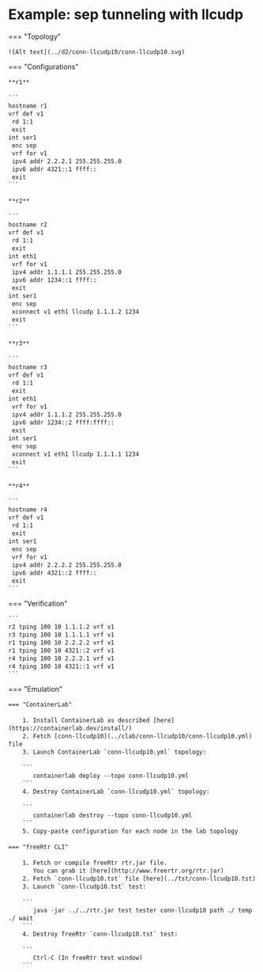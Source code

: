 # Example: sep tunneling with llcudp

=== "Topology"

    ![Alt text](../d2/conn-llcudp10/conn-llcudp10.svg)

=== "Configurations"

    **r1**

    ```
    hostname r1
    vrf def v1
     rd 1:1
     exit
    int ser1
     enc sep
     vrf for v1
     ipv4 addr 2.2.2.1 255.255.255.0
     ipv6 addr 4321::1 ffff::
     exit
    ```

    **r2**

    ```
    hostname r2
    vrf def v1
     rd 1:1
     exit
    int eth1
     vrf for v1
     ipv4 addr 1.1.1.1 255.255.255.0
     ipv6 addr 1234::1 ffff::
     exit
    int ser1
     enc sep
     xconnect v1 eth1 llcudp 1.1.1.2 1234
     exit
    ```

    **r3**

    ```
    hostname r3
    vrf def v1
     rd 1:1
     exit
    int eth1
     vrf for v1
     ipv4 addr 1.1.1.2 255.255.255.0
     ipv6 addr 1234::2 ffff:ffff::
     exit
    int ser1
     enc sep
     xconnect v1 eth1 llcudp 1.1.1.1 1234
     exit
    ```

    **r4**

    ```
    hostname r4
    vrf def v1
     rd 1:1
     exit
    int ser1
     enc sep
     vrf for v1
     ipv4 addr 2.2.2.2 255.255.255.0
     ipv6 addr 4321::2 ffff::
     exit
    ```

=== "Verification"

    ```
    r2 tping 100 10 1.1.1.2 vrf v1
    r3 tping 100 10 1.1.1.1 vrf v1
    r1 tping 100 10 2.2.2.2 vrf v1
    r1 tping 100 10 4321::2 vrf v1
    r4 tping 100 10 2.2.2.1 vrf v1
    r4 tping 100 10 4321::1 vrf v1
    ```

=== "Emulation"

    === "ContainerLab"

        1. Install ContainerLab as described [here](https://containerlab.dev/install/)  
        2. Fetch [conn-llcudp10](../clab/conn-llcudp10/conn-llcudp10.yml) file  
        3. Launch ContainerLab `conn-llcudp10.yml` topology:  

        ```
           containerlab deploy --topo conn-llcudp10.yml  
        ```
        4. Destroy ContainerLab `conn-llcudp10.yml` topology:  

        ```
           containerlab destroy --topo conn-llcudp10.yml  
        ```
        5. Copy-paste configuration for each node in the lab topology

    === "freeRtr CLI"

        1. Fetch or compile freeRtr rtr.jar file.  
           You can grab it [here](http://www.freertr.org/rtr.jar)  
        2. Fetch `conn-llcudp10.tst` file [here](../tst/conn-llcudp10.tst)  
        3. Launch `conn-llcudp10.tst` test:  

        ```
           java -jar ../../rtr.jar test tester conn-llcudp10 path ./ temp ./ wait
        ```
        4. Destroy freeRtr `conn-llcudp10.tst` test:  

        ```
           Ctrl-C (In freeRtr test window)
        ```

